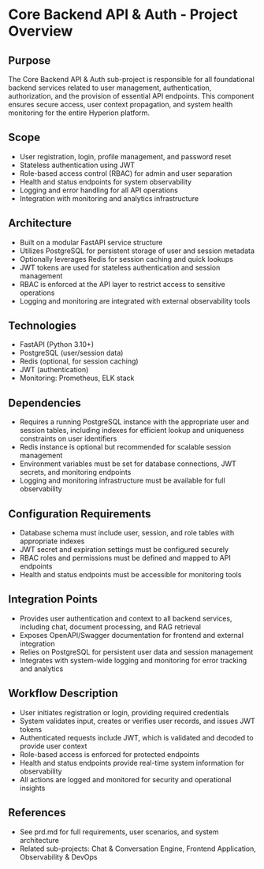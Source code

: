 # Core Backend API & Auth - Project Overview

## Purpose
The Core Backend API & Auth sub-project is responsible for all foundational backend services related to user management, authentication, authorization, and the provision of essential API endpoints. This component ensures secure access, user context propagation, and system health monitoring for the entire Hyperion platform.

## Scope
- User registration, login, profile management, and password reset
- Stateless authentication using JWT
- Role-based access control (RBAC) for admin and user separation
- Health and status endpoints for system observability
- Logging and error handling for all API operations
- Integration with monitoring and analytics infrastructure

## Architecture
- Built on a modular FastAPI service structure
- Utilizes PostgreSQL for persistent storage of user and session metadata
- Optionally leverages Redis for session caching and quick lookups
- JWT tokens are used for stateless authentication and session management
- RBAC is enforced at the API layer to restrict access to sensitive operations
- Logging and monitoring are integrated with external observability tools

## Technologies
- FastAPI (Python 3.10+)
- PostgreSQL (user/session data)
- Redis (optional, for session caching)
- JWT (authentication)
- Monitoring: Prometheus, ELK stack

## Dependencies
- Requires a running PostgreSQL instance with the appropriate user and session tables, including indexes for efficient lookup and uniqueness constraints on user identifiers
- Redis instance is optional but recommended for scalable session management
- Environment variables must be set for database connections, JWT secrets, and monitoring endpoints
- Logging and monitoring infrastructure must be available for full observability

## Configuration Requirements
- Database schema must include user, session, and role tables with appropriate indexes
- JWT secret and expiration settings must be configured securely
- RBAC roles and permissions must be defined and mapped to API endpoints
- Health and status endpoints must be accessible for monitoring tools

## Integration Points
- Provides user authentication and context to all backend services, including chat, document processing, and RAG retrieval
- Exposes OpenAPI/Swagger documentation for frontend and external integration
- Relies on PostgreSQL for persistent user data and session management
- Integrates with system-wide logging and monitoring for error tracking and analytics

## Workflow Description
- User initiates registration or login, providing required credentials
- System validates input, creates or verifies user records, and issues JWT tokens
- Authenticated requests include JWT, which is validated and decoded to provide user context
- Role-based access is enforced for protected endpoints
- Health and status endpoints provide real-time system information for observability
- All actions are logged and monitored for security and operational insights

## References
- See prd.md for full requirements, user scenarios, and system architecture
- Related sub-projects: Chat & Conversation Engine, Frontend Application, Observability & DevOps 
